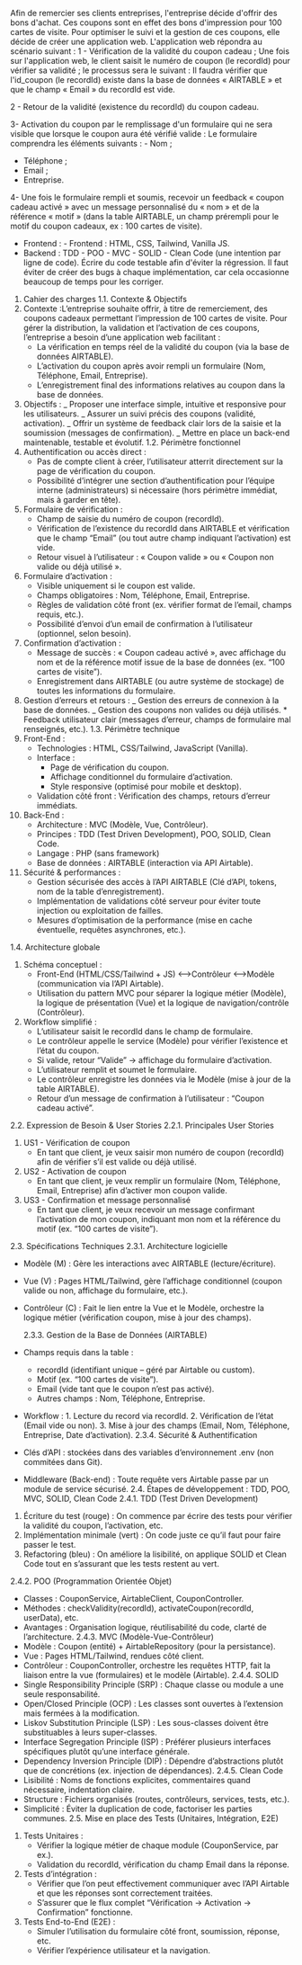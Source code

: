 Afin de remercier ses clients entreprises, l'entreprise décide d'offrir des bons d'achat. Ces coupons sont en effet des bons d'impression pour 100 cartes de visite. Pour optimiser le suivi et la gestion de ces coupons, elle décide de créer une application web. L'application web répondra au scénario suivant :
1 - Vérification de la validité du coupon cadeau ;
Une fois sur l'application web, le client saisit le numéro de coupon (le recordId) pour vérifier sa validité ; le processus sera le suivant :
Il faudra vérifier que l'id_coupon (le recordId) existe dans la base de données « AIRTABLE » et que le champ « Email » du recordId est vide.

2 - Retour de la validité (existence du recordId) du coupon cadeau.

3- Activation du coupon par le remplissage d'un formulaire qui ne sera visible que lorsque le coupon aura été vérifié valide :
Le formulaire comprendra les éléments suivants : - Nom ;

- Téléphone ;
- Email ;
- Entreprise.

4- Une fois le formulaire rempli et soumis, recevoir un feedback « coupon cadeau activé » avec un message personnalisé du « nom » et de la référence « motif » (dans la table AIRTABLE, un champ prérempli pour le motif du coupon cadeaux, ex : 100 cartes de visite).

- Frontend : - Frontend : HTML, CSS, Tailwind, Vanilla JS.
- Backend :
  TDD - POO - MVC - SOLID - Clean Code (une intention par ligne de code).
  Écrire du code testable afin d'éviter la régression.
  Il faut éviter de créer des bugs à chaque implémentation, car cela occasionne beaucoup de temps pour les corriger.

1. Cahier des charges
   1.1. Contexte & Objectifs
1. Contexte :L’entreprise souhaite offrir, à titre de remerciement, des coupons cadeaux permettant l’impression de 100 cartes de visite. Pour gérer la distribution, la validation et l’activation de ces coupons, l’entreprise a besoin d’une application web facilitant :
   - La vérification en temps réel de la validité du coupon (via la base de données AIRTABLE).
   - L’activation du coupon après avoir rempli un formulaire (Nom, Téléphone, Email, Entreprise).
   - L’enregistrement final des informations relatives au coupon dans la base de données.
1. Objectifs :
   _ Proposer une interface simple, intuitive et responsive pour les utilisateurs.
   _ Assurer un suivi précis des coupons (validité, activation).
   _ Offrir un système de feedback clair lors de la saisie et la soumission (messages de confirmation).
   _ Mettre en place un back-end maintenable, testable et évolutif.
   1.2. Périmètre fonctionnel
1. Authentification ou accès direct :
   - Pas de compte client à créer, l’utilisateur atterrit directement sur la page de vérification du coupon.
   - Possibilité d’intégrer une section d’authentification pour l’équipe interne (administrateurs) si nécessaire (hors périmètre immédiat, mais à garder en tête).
1. Formulaire de vérification :
   - Champ de saisie du numéro de coupon (recordId).
   - Vérification de l’existence du recordId dans AIRTABLE et vérification que le champ “Email” (ou tout autre champ indiquant l’activation) est vide.
   - Retour visuel à l’utilisateur : « Coupon valide » ou « Coupon non valide ou déjà utilisé ».
1. Formulaire d’activation :
   - Visible uniquement si le coupon est valide.
   - Champs obligatoires : Nom, Téléphone, Email, Entreprise.
   - Règles de validation côté front (ex. vérifier format de l’email, champs requis, etc.).
   - Possibilité d’envoi d’un email de confirmation à l’utilisateur (optionnel, selon besoin).
1. Confirmation d’activation :
   - Message de succès : « Coupon cadeau activé », avec affichage du nom et de la référence motif issue de la base de données (ex. “100 cartes de visite”).
   - Enregistrement dans AIRTABLE (ou autre système de stockage) de toutes les informations du formulaire.
1. Gestion d’erreurs et retours :
   _ Gestion des erreurs de connexion à la base de données.
   _ Gestion des coupons non valides ou déjà utilisés. \* Feedback utilisateur clair (messages d’erreur, champs de formulaire mal renseignés, etc.).
   1.3. Périmètre technique
1. Front-End :
   - Technologies : HTML, CSS/Tailwind, JavaScript (Vanilla).
   - Interface :
     - Page de vérification du coupon.
     - Affichage conditionnel du formulaire d’activation.
     - Style responsive (optimisé pour mobile et desktop).
   - Validation côté front : Vérification des champs, retours d’erreur immédiats.
1. Back-End :
   - Architecture : MVC (Modèle, Vue, Contrôleur).
   - Principes : TDD (Test Driven Development), POO, SOLID, Clean Code.
   - Langage : PHP (sans framework)
   - Base de données : AIRTABLE (interaction via API Airtable).
1. Sécurité & performances :
   - Gestion sécurisée des accès à l’API AIRTABLE (Clé d’API, tokens, nom de la table d’enregistrement).
   - Implémentation de validations côté serveur pour éviter toute injection ou exploitation de failles.
   - Mesures d’optimisation de la performance (mise en cache éventuelle, requêtes asynchrones, etc.).

1.4. Architecture globale

1. Schéma conceptuel :
   - Front-End (HTML/CSS/Tailwind + JS) ⟷Contrôleur ⟷Modèle (communication via l’API Airtable).
   - Utilisation du pattern MVC pour séparer la logique métier (Modèle), la logique de présentation (Vue) et la logique de navigation/contrôle (Contrôleur).
2. Workflow simplifié :
   - L’utilisateur saisit le recordId dans le champ de formulaire.
   - Le contrôleur appelle le service (Modèle) pour vérifier l’existence et l’état du coupon.
   - Si valide, retour “Valide” -> affichage du formulaire d’activation.
   - L’utilisateur remplit et soumet le formulaire.
   - Le contrôleur enregistre les données via le Modèle (mise à jour de la table AIRTABLE).
   - Retour d’un message de confirmation à l’utilisateur : “Coupon cadeau activé”.

2.2. Expression de Besoin & User Stories
2.2.1. Principales User Stories

1. US1 - Vérification de coupon
   - En tant que client, je veux saisir mon numéro de coupon (recordId) afin de vérifier s’il est valide ou déjà utilisé.
2. US2 - Activation de coupon
   - En tant que client, je veux remplir un formulaire (Nom, Téléphone, Email, Entreprise) afin d’activer mon coupon valide.
3. US3 - Confirmation et message personnalisé
   - En tant que client, je veux recevoir un message confirmant l’activation de mon coupon, indiquant mon nom et la référence du motif (ex. “100 cartes de visite”).

2.3. Spécifications Techniques
2.3.1. Architecture logicielle

- Modèle (M) : Gère les interactions avec AIRTABLE (lecture/écriture).
- Vue (V) : Pages HTML/Tailwind, gère l’affichage conditionnel (coupon valide ou non, affichage du formulaire, etc.).
- Contrôleur (C) : Fait le lien entre la Vue et le Modèle, orchestre la logique métier (vérification coupon, mise à jour des champs).

  2.3.3. Gestion de la Base de Données (AIRTABLE)

- Champs requis dans la table :
  - recordId (identifiant unique – géré par Airtable ou custom).
  - Motif (ex. “100 cartes de visite”).
  - Email (vide tant que le coupon n’est pas activé).
  - Autres champs : Nom, Téléphone, Entreprise.
- Workflow : 1. Lecture du record via recordId. 2. Vérification de l’état (Email vide ou non). 3. Mise à jour des champs (Email, Nom, Téléphone, Entreprise, Date d’activation).
  2.3.4. Sécurité & Authentification
- Clés d’API : stockées dans des variables d’environnement .env (non commitées dans Git).
- Middleware (Back-end) : Toute requête vers Airtable passe par un module de service sécurisé.
  2.4. Étapes de développement : TDD, POO, MVC, SOLID, Clean Code
  2.4.1. TDD (Test Driven Development)

1. Écriture du test (rouge) : On commence par écrire des tests pour vérifier la validité du coupon, l’activation, etc.
2. Implémentation minimale (vert) : On code juste ce qu’il faut pour faire passer le test.
3. Refactoring (bleu) : On améliore la lisibilité, on applique SOLID et Clean Code tout en s’assurant que les tests restent au vert.

2.4.2. POO (Programmation Orientée Objet)

- Classes : CouponService, AirtableClient, CouponController.
- Méthodes : checkValidity(recordId), activateCoupon(recordId, userData), etc.
- Avantages : Organisation logique, réutilisabilité du code, clarté de l’architecture.
  2.4.3. MVC (Modèle-Vue-Contrôleur)
- Modèle : Coupon (entité) + AirtableRepository (pour la persistance).
- Vue : Pages HTML/Tailwind, rendues côté client.
- Contrôleur : CouponController, orchestre les requêtes HTTP, fait la liaison entre la vue (formulaires) et le modèle (Airtable).
  2.4.4. SOLID
- Single Responsibility Principle (SRP) : Chaque classe ou module a une seule responsabilité.
- Open/Closed Principle (OCP) : Les classes sont ouvertes à l’extension mais fermées à la modification.
- Liskov Substitution Principle (LSP) : Les sous-classes doivent être substituables à leurs super-classes.
- Interface Segregation Principle (ISP) : Préférer plusieurs interfaces spécifiques plutôt qu’une interface générale.
- Dependency Inversion Principle (DIP) : Dépendre d’abstractions plutôt que de concrétions (ex. injection de dépendances).
  2.4.5. Clean Code
- Lisibilité : Noms de fonctions explicites, commentaires quand nécessaire, indentation claire.
- Structure : Fichiers organisés (routes, contrôleurs, services, tests, etc.).
- Simplicité : Éviter la duplication de code, factoriser les parties communes.
  2.5. Mise en place des Tests (Unitaires, Intégration, E2E)

1. Tests Unitaires :
   - Vérifier la logique métier de chaque module (CouponService, par ex.).
   - Validation du recordId, vérification du champ Email dans la réponse.
2. Tests d’intégration :
   - Vérifier que l’on peut effectivement communiquer avec l’API Airtable et que les réponses sont correctement traitées.
   - S’assurer que le flux complet “Vérification -> Activation -> Confirmation” fonctionne.
3. Tests End-to-End (E2E) :
   - Simuler l’utilisation du formulaire côté front, soumission, réponse, etc.
   - Vérifier l’expérience utilisateur et la navigation.
